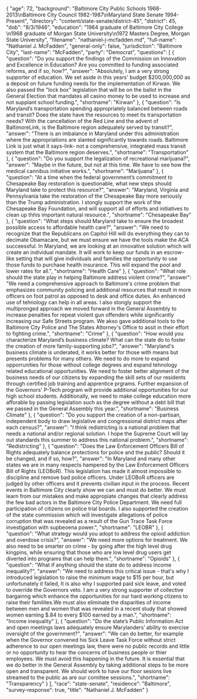{
  "age": 72,
  "background": "Baltimore City Public Schools 1968-2013\nBaltimore City Council 1982-1987\nMaryland State Senate 1994-Present",
  "directory": "content/state-senate/district-45",
  "district": 45,
  "dob": "8/3/1946",
  "education": "1964 graduate of Baltimore City College \n1968 graduate of Morgan State University\n1972 Masters Degree, Morgan State University",
  "filename": "nathaniel-j-mcfadden.md",
  "full-name": "Nathaniel J. McFadden",
  "general-only": false,
  "jurisdiction": "Baltimore City",
  "last-name": "McFadden",
  "party": "Democrat",
  "questions": [
    {
      "question": "Do you support the findings of the Commission on Innovation and Excellence in Education? Are you committed to funding associated reforms, and if so, how?",
      "answer": "Absolutely, I am a very strong supporter of education. We set aside in this years' budget $200,000,000 as a deposit on future funding needs for the implementation of Kirwan. We also passed the \"lock box\" legislation that will be on the ballot in the General Election that mandates all casino money to be used to increase and not supplant school funding.",
      "shortname": "Kirwan"
    },
    {
      "question": "Is Maryland’s transportation spending appropriately balanced between roads and transit? Does the state have the resources to meet its transportation needs? With the cancellation of the Red Line and the advent of BaltimoreLink, is the Baltimore region adequately served by transit?",
      "answer": "There is an imbalance in Maryland under this administration where the appropriations are slanted significantly  towards roads. Baltimore Link is just what it says-link- not a   comprehensive, integrated mass transit system that the Baltimore region deserves.",
      "shortname": "Transportation"
    },
    {
      "question": "Do you support the legalization of recreational marijuana?",
      "answer": "Maybe in the future, but not at this time. We have to see how the medical cannibus initiative works.",
      "shortname": "Marijuana"
    },
    {
      "question": "At a time when the federal government’s commitment to Chesapeake Bay restoration is questionable, what new steps should Maryland take to protect this resource?",
      "answer": "Maryland, Virginia and Pennsylvania take the restoration of the Chesapeake Bay more seriously than the Trump administration. I stongly support the work of the Chesapeake Bay Foundation, and will support all of  efforts and initiatives to clean up thhis important natural resource.",
      "shortname": "Chesapeake Bay"
    },
    {
      "question": "What steps should Maryland take to ensure the broadest possible access to affordable health care?",
      "answer": "We need to recognize that the Republicans on Capitol Hill will do everything they can to decimate Obamacare, but we must ensure we have the tools make the ACA succeessful.  In Maryland, we are looking at an innovative solution which will create an individual mandate. It will work to keep our funds in an escrow-like setting that will give individuals and families the  opportunity to use those funds to purchase health insurance. This will expand the pool and lower rates for all.",
      "shortname": "Health Care"
    },
    {
      "question": "What role should the state play in helping Baltimore address violent crime?",
      "answer": "We need a comprehensive approach to Baltimore's crime problem that emphasizes  community policing and additional resources that result in more officers on foot patrol as opposed to desk and office duties. An enhanced use of tehnology can help in all areas. I also stongly support the multipronged approach we moved forward in the General Assembly to increase  penalties for repeat violent gun offenders while significantly increasing our Safe Streets program. We akso gave additional tools to the Baltimore City Police and The States Attorney's Office to assit in their effort to fighting crime.",
      "shortname": "Crime"
    },
    {
      "question": "How would you characterize Maryland’s business climate? What can the state do to foster the creation of more family-supporting jobs?",
      "answer": "Maryland's business climate is underated, it works better for those with means but presents problems for many others. We need to do more to expand opporrunities for those without college degrees and expand tehnology related educational opportunities. We need to foster better alignment of the business needs of our citizens by expanding the skill sets of our residents through certified job training and apprentice prgrams. Further expansion of the Governors' P-Tech program  will provide additional opportunities for our high school students. Additionally, we need to make college education more afforable by passing legislation such as the degree without a debt bill that we passed in the General Assembly this year.",
      "shortname": "Business Climate"
    },
    {
      "question": "Do you support the creation of a non-partisan, independent body to draw legislative and congressional district maps after each census?",
      "answer": "I think redistricting is a national problem that needs a national  and/or regional solution.  I hope the Supreme Court will lay out standards this summer to address this national problem.",
      "shortname": "Redistricting"
    },
    {
      "question": "Does the Law Enforcement Officers Bill of Rights adequately balance protections for police and the public? Should it be changed, and if so, how?",
      "answer": "In Maryland and many other states we are in many respects hampered by the Law Enforcement Officers Bill of Rights (LEOBoR). This legislation has made it almost impossible to discipline and remove bad police officers. Under LEOBoR officers are judged  by other officers and it prevents civilian  input in the process. Recent events in Baltimore City clearly show we can and must do better. We must learn from our mistakes and make appropiate changes that clearly address the few bad actors in the Baltimore City Police Department. We need full participation of citizens on police trial boards. I also supported the creation of the state commission which will investigate allegations of police corruption that was revealed as a result of the Gun Trace Task Force investigation with supbeoena power.",
      "shortname": "LEOBR"
    },
    {
      "question": "What strategy would you adopt to address the opioid addiction and overdose crisis?",
      "answer": "We need more options for treatment. We also need to be smarter on crime - by going after the high level drug kingpins, while ensuring that those who are low level drug users get diverted into programs that can help them.",
      "shortname": "Opioids"
    },
    {
      "question": "What if anything should the state do to address income inequality?",
      "answer": "We need to address this critical issue - that's why I introduced legislation to raise the minimum wage to $15 per hour, but unfortunately it failed, It is also  why I supported paid sick leave, and voted to override the Governors veto. I am a very strong supporter of collective bargainng which enhance the opportunities for our hard working ctizens to raise their familites.We must also eliminate the disparities of income between men and women that was revealed in a recent study that showed women earning $.84 to every $100 earned by a man.",
      "shortname": "Income inequality"
    },
    {
      "question": "Do the state’s Public Information Act and open meetings laws adequately ensure Marylanders’ ability to exercise oversight of the government?",
      "answer": "We can do better, for example when the Governor convened his  Sick Leave Task Force  without strict adherence to our open meetings law, there were no public records and little or no opportunity to hear the concerns of business people or  thier employees. We must avoid this happening in the future. It is essential that we do better in the General Assembly by taking additional steps to be more open and transparent. We should work to have our floor sesions live streamed to the public as are our comittee sessions.",
      "shortname": "Transparency"
    }
  ],
  "race": "state-senate",
  "residence": "Baltimore",
  "survey-response": true,
  "title": "Nathaniel J. McFadden"
}
